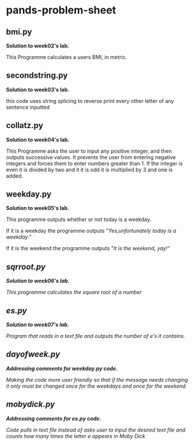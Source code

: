 # pands-problem-sheet

bmi.py
---
<strong>Solution to week02's lab.</strong>

This Programme calculates a users BMI, in metric.

secondstring.py
---
<strong>Solution to week03's lab.</strong>

this code uses string splicing to reverse print every other letter of any sentence inputted

collatz.py
---
<strong>Solution to week04's lab.</strong>

<p>This Programme asks the user to input any positive integer, and then outputs successive values. It prevents the user from entering negative integers and forces them to enter numbers greater than 1. If the integer is even it is divided by two and it it is odd it is multiplied by 3 and one is added. <p>

weekday.py
---
<strong>Solution to week05's lab.</strong>

<p>This programme outputs whether or not today is a weekday. <p>
<p>If it is a weekday the programme outputs "<em>Yes,unfortunately today is a weekday.</em>" <p>
<p>If it is the weekend the programme outputs "<em>It is the weekend, yay!<e/m>"<p>

sqrroot.py
---
<strong>Solution to week06's lab.</strong>

<p> This programme calculates the square root of a number<p>

es.py
---
<strong>Solution to week07's lab.</strong>

<p>Program that reads in a text file and outputs the number of e's it contains.<p>

dayofweek.py
---
<strong>Addressing comments for weekday.py code.</strong>
<p> Making the code more user friendly so that if the message needs changing it only must be changed once for the weekdays and once for the weekend. <p>

mobydick.py
---
<strong>Addressing comments for es.py code.</strong>
<p> Code pulls in text file instead of asks user to input the desired text file and counts how many times the letter e appears in Moby Dick <p>